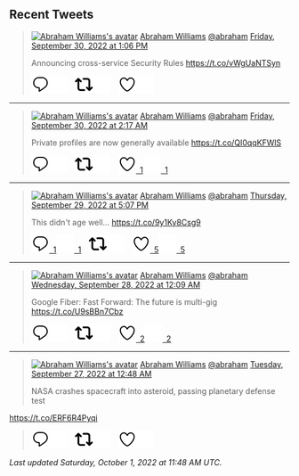 ## Recent Tweets

> [![Abraham Williams's avatar](https://pbs.twimg.com/profile_images/897079141719195648/_mvh-QJH_mini.jpg)](https://twitter.com/abraham) [Abraham Williams](https://twitter.com/abraham) [@abraham](https://twitter.com/abraham) [Friday, September 30, 2022 at 1:06 PM](https://twitter.com/abraham/status/1575834566451154946)
>
> Announcing cross-service Security Rules https://t.co/vWgUaNTSyn
>
> [![Reply](./images/reply_light.svg#gh-light-mode-only "Reply")](https://twitter.com/intent/tweet?in_reply_to=1575834566451154946#gh-light-mode-only)[![Reply](./images/reply.svg#gh-dark-mode-only "Reply")](https://twitter.com/intent/tweet?in_reply_to=1575834566451154946#gh-dark-mode-only)&emsp;[![Retweet](./images/retweet_light.svg#gh-light-mode-only "Retweet")](https://twitter.com/intent/retweet?tweet_id=1575834566451154946#gh-light-mode-only)[![Retweet](./images/retweet.svg#gh-dark-mode-only "Retweet")](https://twitter.com/intent/retweet?tweet_id=1575834566451154946#gh-dark-mode-only)&emsp;[![Like](./images/like_light.svg#gh-light-mode-only "Like")](https://twitter.com/intent/favorite?tweet_id=1575834566451154946#gh-light-mode-only)[![Like](./images/like.svg#gh-dark-mode-only "Like")](https://twitter.com/intent/favorite?tweet_id=1575834566451154946#gh-dark-mode-only)


---

> [![Abraham Williams's avatar](https://pbs.twimg.com/profile_images/897079141719195648/_mvh-QJH_mini.jpg)](https://twitter.com/abraham) [Abraham Williams](https://twitter.com/abraham) [@abraham](https://twitter.com/abraham) [Friday, September 30, 2022 at 2:17 AM](https://twitter.com/abraham/status/1575671173249372160)
>
> Private profiles are now generally available https://t.co/QI0qqKFWlS
>
> [![Reply](./images/reply_light.svg#gh-light-mode-only "Reply")](https://twitter.com/intent/tweet?in_reply_to=1575671173249372160#gh-light-mode-only)[![Reply](./images/reply.svg#gh-dark-mode-only "Reply")](https://twitter.com/intent/tweet?in_reply_to=1575671173249372160#gh-dark-mode-only)&emsp;[![Retweet](./images/retweet_light.svg#gh-light-mode-only "Retweet")](https://twitter.com/intent/retweet?tweet_id=1575671173249372160#gh-light-mode-only)[![Retweet](./images/retweet.svg#gh-dark-mode-only "Retweet")](https://twitter.com/intent/retweet?tweet_id=1575671173249372160#gh-dark-mode-only)&emsp;[![Like](./images/like_light.svg#gh-light-mode-only "Like")&ensp;1](https://twitter.com/intent/favorite?tweet_id=1575671173249372160#gh-light-mode-only)[![Like](./images/like.svg#gh-dark-mode-only "Like")&ensp;1](https://twitter.com/intent/favorite?tweet_id=1575671173249372160#gh-dark-mode-only)


---

> [![Abraham Williams's avatar](https://pbs.twimg.com/profile_images/897079141719195648/_mvh-QJH_mini.jpg)](https://twitter.com/abraham) [Abraham Williams](https://twitter.com/abraham) [@abraham](https://twitter.com/abraham) [Thursday, September 29, 2022 at 5:07 PM](https://twitter.com/abraham/status/1575532664010186752)
>
> This didn't age well... https://t.co/9y1Ky8Csg9
>
> [![Reply](./images/reply_light.svg#gh-light-mode-only "Reply")&ensp;1](https://twitter.com/intent/tweet?in_reply_to=1575532664010186752#gh-light-mode-only)[![Reply](./images/reply.svg#gh-dark-mode-only "Reply")&ensp;1](https://twitter.com/intent/tweet?in_reply_to=1575532664010186752#gh-dark-mode-only)&emsp;[![Retweet](./images/retweet_light.svg#gh-light-mode-only "Retweet")](https://twitter.com/intent/retweet?tweet_id=1575532664010186752#gh-light-mode-only)[![Retweet](./images/retweet.svg#gh-dark-mode-only "Retweet")](https://twitter.com/intent/retweet?tweet_id=1575532664010186752#gh-dark-mode-only)&emsp;[![Like](./images/like_light.svg#gh-light-mode-only "Like")&ensp;5](https://twitter.com/intent/favorite?tweet_id=1575532664010186752#gh-light-mode-only)[![Like](./images/like.svg#gh-dark-mode-only "Like")&ensp;5](https://twitter.com/intent/favorite?tweet_id=1575532664010186752#gh-dark-mode-only)


---

> [![Abraham Williams's avatar](https://pbs.twimg.com/profile_images/897079141719195648/_mvh-QJH_mini.jpg)](https://twitter.com/abraham) [Abraham Williams](https://twitter.com/abraham) [@abraham](https://twitter.com/abraham) [Wednesday, September 28, 2022 at 12:09 AM](https://twitter.com/abraham/status/1574914060730114049)
>
> Google Fiber: Fast Forward: The future is multi-gig https://t.co/U9sBBn7Cbz
>
> [![Reply](./images/reply_light.svg#gh-light-mode-only "Reply")](https://twitter.com/intent/tweet?in_reply_to=1574914060730114049#gh-light-mode-only)[![Reply](./images/reply.svg#gh-dark-mode-only "Reply")](https://twitter.com/intent/tweet?in_reply_to=1574914060730114049#gh-dark-mode-only)&emsp;[![Retweet](./images/retweet_light.svg#gh-light-mode-only "Retweet")](https://twitter.com/intent/retweet?tweet_id=1574914060730114049#gh-light-mode-only)[![Retweet](./images/retweet.svg#gh-dark-mode-only "Retweet")](https://twitter.com/intent/retweet?tweet_id=1574914060730114049#gh-dark-mode-only)&emsp;[![Like](./images/like_light.svg#gh-light-mode-only "Like")&ensp;2](https://twitter.com/intent/favorite?tweet_id=1574914060730114049#gh-light-mode-only)[![Like](./images/like.svg#gh-dark-mode-only "Like")&ensp;2](https://twitter.com/intent/favorite?tweet_id=1574914060730114049#gh-dark-mode-only)


---

> [![Abraham Williams's avatar](https://pbs.twimg.com/profile_images/897079141719195648/_mvh-QJH_mini.jpg)](https://twitter.com/abraham) [Abraham Williams](https://twitter.com/abraham) [@abraham](https://twitter.com/abraham) [Tuesday, September 27, 2022 at 12:48 AM](https://twitter.com/abraham/status/1574561519106658305)
>
> NASA crashes spacecraft into asteroid, passing planetary defense test

https://t.co/ERF6R4Pyqi
>
> [![Reply](./images/reply_light.svg#gh-light-mode-only "Reply")](https://twitter.com/intent/tweet?in_reply_to=1574561519106658305#gh-light-mode-only)[![Reply](./images/reply.svg#gh-dark-mode-only "Reply")](https://twitter.com/intent/tweet?in_reply_to=1574561519106658305#gh-dark-mode-only)&emsp;[![Retweet](./images/retweet_light.svg#gh-light-mode-only "Retweet")](https://twitter.com/intent/retweet?tweet_id=1574561519106658305#gh-light-mode-only)[![Retweet](./images/retweet.svg#gh-dark-mode-only "Retweet")](https://twitter.com/intent/retweet?tweet_id=1574561519106658305#gh-dark-mode-only)&emsp;[![Like](./images/like_light.svg#gh-light-mode-only "Like")](https://twitter.com/intent/favorite?tweet_id=1574561519106658305#gh-light-mode-only)[![Like](./images/like.svg#gh-dark-mode-only "Like")](https://twitter.com/intent/favorite?tweet_id=1574561519106658305#gh-dark-mode-only)


_Last updated Saturday, October 1, 2022 at 11:48 AM UTC._
